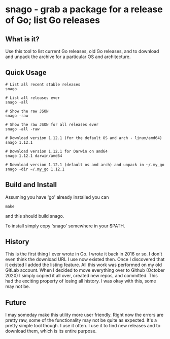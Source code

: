 # snago - grab a package for a release of Go; list Go releases

## What is it?

Use this tool to list current Go releases, old Go releases, and to download and unpack the archive for a particular OS
and architecture.

## Quick Usage

```
# List all recent stable releases
snago 

# List all releases ever
snago -all

# Show the raw JSON
snago -raw

# Show the raw JSON for all releases ever
snago -all -raw

# Download version 1.12.1 (for the default OS and arch - linux/amd64)
snago 1.12.1

# Download version 1.12.1 for Darwin on amd64
snago 1.12.1 darwin/amd64

# Download version 1.12.1 (default os and arch) and unpack in ~/.my_go
snago -dir ~/.my_go 1.12.1 
```

## Build and Install

Assuming you have 'go' already installed you can 

```
make
```

and this should build snago.

To install simply copy 'snago' somewhere in your $PATH.

## History

This is the first thing I ever wrote in Go. I wrote it back in 2016 or so. I don't even think the download URL I use
now existed then. Once I discovered that it existed I added the listing feature. All this work was performed on my old
GitLab account. When I decided to move everything over to Github (October 2020) I simply copied it all over, created new
repos, and committed. This had the exciting property of losing all history. I was okay with this, some may not be.

## Future

I may someday make this utility more user friendly. Right now the errors are pretty raw, some of the functionality may
not be quite as expected. It's a pretty simple tool though. I use it often. I use it to find new releases and to
download them, which is its entire purpose.
